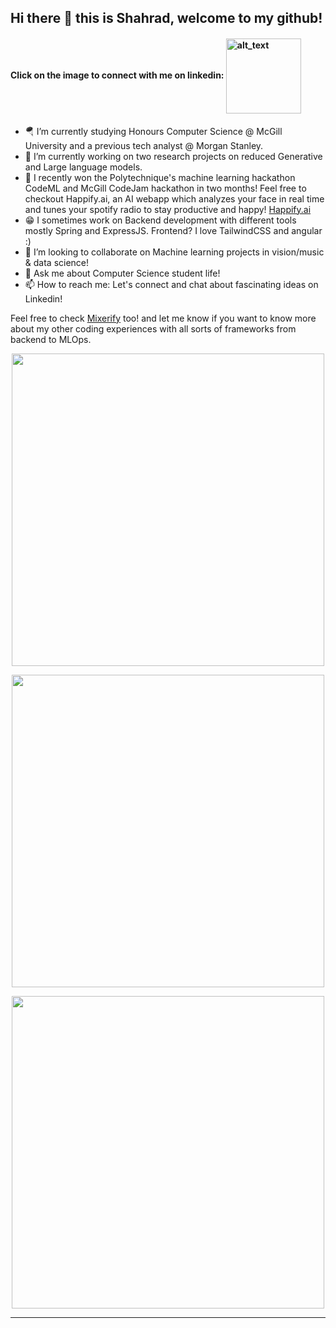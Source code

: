 ## Hi there 👋  this is Shahrad, welcome to my github!
#### Click on the image to connect with me on linkedin: [<img align="center" alt="alt_text" width="120" src="https://img.shields.io/badge/LinkedIn-0077B5?style=for-the-badge&logo=linkedin&logoColor=white"/>](https://www.linkedin.com/in/shahrad-m-88970b212)


- 🪂 I’m currently studying Honours Computer Science @ McGill University and a previous tech analyst @ Morgan Stanley.
- 🔭 I’m currently working on two research projects on reduced Generative and Large language models.
- 🌱 I recently won the Polytechnique's machine learning hackathon CodeML and McGill CodeJam hackathon in two months! Feel free to checkout Happify.ai, an AI webapp which analyzes your face in real time and tunes your spotify radio to stay productive and happy! <a href="https://github.com/EMZEDI/Happify">Happify.ai</a>
- 😁 I sometimes work on Backend development with different tools mostly Spring and ExpressJS. Frontend? I love TailwindCSS and angular :)
- 👯 I’m looking to collaborate on Machine learning projects in vision/music & data science!
- 💬 Ask me about Computer Science student life!
- 📫 How to reach me: Let's connect and chat about fascinating ideas on Linkedin!

Feel free to check <a href="https://github.com/EMZEDI/MusicPlaylistGeneratorAIModel">Mixerify</a> too!
and let me know if you want to know more about my other coding experiences with all sorts of frameworks from backend to MLOps.
<p align="center">
    <img width="500px" src="https://github-readme-stats.vercel.app/api?username=EMZEDI&theme=ocean_dark">
</p>
<p align="center">
    <img width="500px" src="https://github-readme-stats.vercel.app/api/top-langs/?username=EMZEDI&layout=compact">
</p>
<p align="center">
    <img width="500px" src="https://github-readme-streak-stats.herokuapp.com?user=EMZEDI&theme=midnight-purple&date_format=M%20j%5B%2C%20Y%5D">
</p>
  
---

